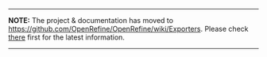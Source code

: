 
---

**NOTE:** The project & documentation has moved to https://github.com/OpenRefine/OpenRefine/wiki/Exporters. Please check [there](https://github.com/OpenRefine/OpenRefine/wiki/Exporters) first for the latest information.

---

